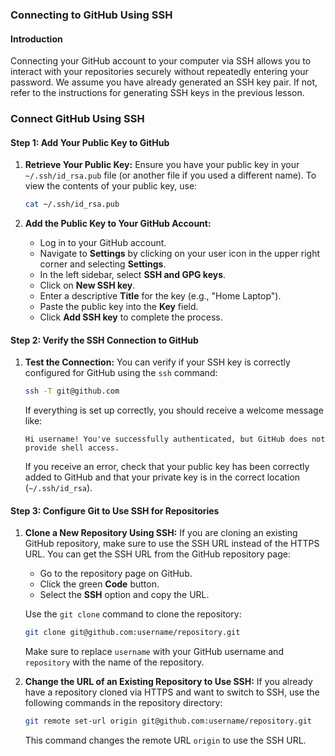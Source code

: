 ### Connecting to GitHub Using SSH

#### Introduction
Connecting your GitHub account to your computer via SSH allows you to interact with your repositories securely without repeatedly entering your password. We assume you have already generated an SSH key pair. If not, refer to the instructions for generating SSH keys in the previous lesson.

### Connect GitHub Using SSH

#### Step 1: Add Your Public Key to GitHub

1. **Retrieve Your Public Key:**
   Ensure you have your public key in your `~/.ssh/id_rsa.pub` file (or another file if you used a different name). To view the contents of your public key, use:

   ```bash
   cat ~/.ssh/id_rsa.pub
   ```

2. **Add the Public Key to Your GitHub Account:**
   - Log in to your GitHub account.
   - Navigate to **Settings** by clicking on your user icon in the upper right corner and selecting **Settings**.
   - In the left sidebar, select **SSH and GPG keys**.
   - Click on **New SSH key**.
   - Enter a descriptive **Title** for the key (e.g., "Home Laptop").
   - Paste the public key into the **Key** field.
   - Click **Add SSH key** to complete the process.

#### Step 2: Verify the SSH Connection to GitHub

1. **Test the Connection:**
   You can verify if your SSH key is correctly configured for GitHub using the `ssh` command:

   ```bash
   ssh -T git@github.com
   ```

   If everything is set up correctly, you should receive a welcome message like:

   ```
   Hi username! You've successfully authenticated, but GitHub does not provide shell access.
   ```

   If you receive an error, check that your public key has been correctly added to GitHub and that your private key is in the correct location (`~/.ssh/id_rsa`).

#### Step 3: Configure Git to Use SSH for Repositories

1. **Clone a New Repository Using SSH:**
   If you are cloning an existing GitHub repository, make sure to use the SSH URL instead of the HTTPS URL. You can get the SSH URL from the GitHub repository page:

   - Go to the repository page on GitHub.
   - Click the green **Code** button.
   - Select the **SSH** option and copy the URL.

   Use the `git clone` command to clone the repository:

   ```bash
   git clone git@github.com:username/repository.git
   ```

   Make sure to replace `username` with your GitHub username and `repository` with the name of the repository.

2. **Change the URL of an Existing Repository to Use SSH:**
   If you already have a repository cloned via HTTPS and want to switch to SSH, use the following commands in the repository directory:

   ```bash
   git remote set-url origin git@github.com:username/repository.git
   ```

   This command changes the remote URL `origin` to use the SSH URL.
